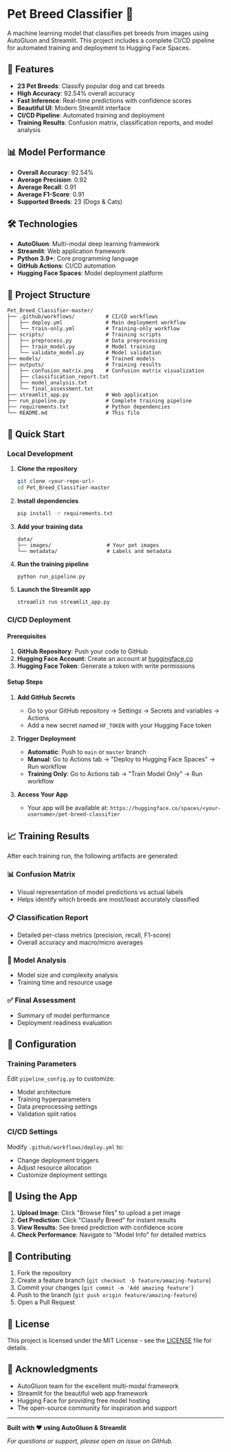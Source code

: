 # Pet Breed Classifier 🐾

A machine learning model that classifies pet breeds from images using AutoGluon and Streamlit. This project includes a complete CI/CD pipeline for automated training and deployment to Hugging Face Spaces.

## 🚀 Features

- **23 Pet Breeds**: Classify popular dog and cat breeds
- **High Accuracy**: 92.54% overall accuracy
- **Fast Inference**: Real-time predictions with confidence scores
- **Beautiful UI**: Modern Streamlit interface
- **CI/CD Pipeline**: Automated training and deployment
- **Training Results**: Confusion matrix, classification reports, and model analysis

## 📊 Model Performance

- **Overall Accuracy**: 92.54%
- **Average Precision**: 0.92
- **Average Recall**: 0.91
- **Average F1-Score**: 0.91
- **Supported Breeds**: 23 (Dogs & Cats)

## 🛠️ Technologies

- **AutoGluon**: Multi-modal deep learning framework
- **Streamlit**: Web application framework
- **Python 3.9+**: Core programming language
- **GitHub Actions**: CI/CD automation
- **Hugging Face Spaces**: Model deployment platform

## 📁 Project Structure

```
Pet_Breed_Classifier-master/
├── .github/workflows/          # CI/CD workflows
│   ├── deploy.yml              # Main deployment workflow
│   └── train-only.yml          # Training-only workflow
├── scripts/                    # Training scripts
│   ├── preprocess.py           # Data preprocessing
│   ├── train_model.py          # Model training
│   └── validate_model.py       # Model validation
├── models/                     # Trained models
├── outputs/                    # Training results
│   ├── confusion_matrix.png    # Confusion matrix visualization
│   ├── classification_report.txt
│   ├── model_analysis.txt
│   └── final_assessment.txt
├── streamlit_app.py            # Web application
├── run_pipeline.py             # Complete training pipeline
├── requirements.txt            # Python dependencies
└── README.md                   # This file
```

## 🚀 Quick Start

### Local Development

1. **Clone the repository**
   ```bash
   git clone <your-repo-url>
   cd Pet_Breed_Classifier-master
   ```

2. **Install dependencies**
   ```bash
   pip install -r requirements.txt
   ```

3. **Add your training data**
   ```
   data/
   ├── images/                  # Your pet images
   └── metadata/                # Labels and metadata
   ```

4. **Run the training pipeline**
   ```bash
   python run_pipeline.py
   ```

5. **Launch the Streamlit app**
   ```bash
   streamlit run streamlit_app.py
   ```

### CI/CD Deployment

#### Prerequisites

1. **GitHub Repository**: Push your code to GitHub
2. **Hugging Face Account**: Create an account at [huggingface.co](https://huggingface.co)
3. **Hugging Face Token**: Generate a token with write permissions

#### Setup Steps

1. **Add GitHub Secrets**
   - Go to your GitHub repository → Settings → Secrets and variables → Actions
   - Add a new secret named `HF_TOKEN` with your Hugging Face token

2. **Trigger Deployment**
   - **Automatic**: Push to `main` or `master` branch
   - **Manual**: Go to Actions tab → "Deploy to Hugging Face Spaces" → Run workflow
   - **Training Only**: Go to Actions tab → "Train Model Only" → Run workflow

3. **Access Your App**
   - Your app will be available at: `https://huggingface.co/spaces/<your-username>/pet-breed-classifier`

## 📈 Training Results

After each training run, the following artifacts are generated:

### 📊 Confusion Matrix
- Visual representation of model predictions vs actual labels
- Helps identify which breeds are most/least accurately classified

### 📋 Classification Report
- Detailed per-class metrics (precision, recall, F1-score)
- Overall accuracy and macro/micro averages

### 📝 Model Analysis
- Model size and complexity analysis
- Training time and resource usage

### ✅ Final Assessment
- Summary of model performance
- Deployment readiness evaluation

## 🔧 Configuration

### Training Parameters
Edit `pipeline_config.py` to customize:
- Model architecture
- Training hyperparameters
- Data preprocessing settings
- Validation split ratios

### CI/CD Settings
Modify `.github/workflows/deploy.yml` to:
- Change deployment triggers
- Adjust resource allocation
- Customize deployment settings

## 📱 Using the App

1. **Upload Image**: Click "Browse files" to upload a pet image
2. **Get Prediction**: Click "Classify Breed" for instant results
3. **View Results**: See breed prediction with confidence score
4. **Check Performance**: Navigate to "Model Info" for detailed metrics

## 🤝 Contributing

1. Fork the repository
2. Create a feature branch (`git checkout -b feature/amazing-feature`)
3. Commit your changes (`git commit -m 'Add amazing feature'`)
4. Push to the branch (`git push origin feature/amazing-feature`)
5. Open a Pull Request

## 📄 License

This project is licensed under the MIT License - see the [LICENSE](LICENSE) file for details.

## 🙏 Acknowledgments

- AutoGluon team for the excellent multi-modal framework
- Streamlit for the beautiful web app framework
- Hugging Face for providing free model hosting
- The open-source community for inspiration and support

---

**Built with ❤️ using AutoGluon & Streamlit**

*For questions or support, please open an issue on GitHub.* 